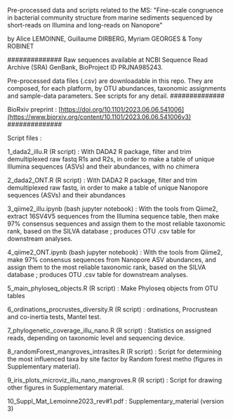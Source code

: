 Pre-processed data and scripts related to the MS:
"Fine-scale congruence in bacterial community structure from marine sediments sequenced by short-reads on Illumina and long-reads on Nanopore"

by
Alice LEMOINNE, Guillaume DIRBERG, Myriam GEORGES & Tony ROBINET

##############
Raw sequences available at NCBI Sequence Read Archive (SRA) GenBank, BioProject ID PRJNA985243.

Pre-processed data files (.csv) are downloadable in this repo. They are composed, for each platform, by OTU abundances, taxonomic assignments and sample-data parameters. See scripts for any detail.
##############

BioRxiv preprint : [https://doi.org/10.1101/2023.06.06.541006](https://www.biorxiv.org/content/10.1101/2023.06.06.541006v3)
##############

Script files :

1_dada2_illu.R (R script) : With DADA2 R package, filter and trim demultiplexed raw fastq R1s and R2s, in order to make a table of unique Illumina sequences (ASVs) and their abundances, with no chimera

2_dada2_ONT.R (R script) : With DADA2 R package, filter and trim demultiplexed raw fastq, in order to make a table of unique Nanopore sequences (ASVs) and their abundances

3_qiime2_illu.ipynb (bash jupyter notebook) : With the tools from Qiime2, extract 16SV4V5 sequences from the Illumina sequence table, then make 97% consensus sequences and assign them to the most reliable taxonomic rank, based on the SILVA database ; produces OTU .csv table for downstream analyses.

4_qiime2_ONT.ipynb (bash jupyter notebook) : With the tools from Qiime2, make 97% consensus sequences from Nanopore ASV abundances, and assign them to the most reliable taxonomic rank, based on the SILVA database ; produces OTU .csv table for downstream analyses.

5_main_phyloseq_objects.R (R script) : Make Phyloseq objects from OTU tables

6_ordinations_procrustes_diversity.R (R script) : ordinations, Procrustean and co-inertia tests, Mantel test.

7_phylogenetic_coverage_illu_nano.R (R script) : Statistics on assigned reads, depending on taxonomic level and sequencing device.

8_randomForest_mangroves_intrasites.R (R script) : Script for determining the most influenced taxa by site factor by Random forest metho (figures in Supplementary material).

9_iris_plots_microviz_illu_nano_mangroves.R (R script) : Script for drawing other figures in Supplementary material.

10_Suppl_Mat_Lemoinne2023_rev#1.pdf : Supplementary_material (version 3)


